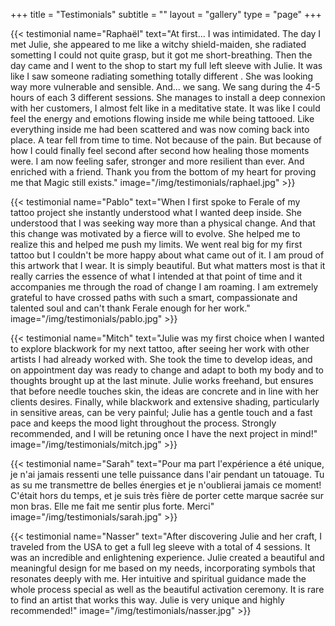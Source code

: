 +++
title = "Testimonials"
subtitle = ""
layout = "gallery"
type = "page"
+++

<div class="testimonials">

{{< testimonial 
name="Raphaël" 
text="At first... I was intimidated. The day I met Julie, she appeared to me like a witchy shield-maiden, she radiated sometting I could not quite grasp, but it got me short-breathing. Then the day came and I went to the shop to start my full left sleeve with Julie. It was like I saw someone radiating something totally different .  She was looking way more vulnerable and sensible. And... we sang. We sang  during the 4-5 hours of each 3 different sessions. She manages to install a deep connexion with her customers, I almost felt like in a meditative state. It was like I could feel the energy and emotions flowing  inside me while being tattooed. Like everything inside me had been scattered and was now coming back into place. A tear fell from time to time. Not because of the pain. But because of how I could finally feel second after second how healing those moments were. I am now feeling safer, stronger and more resilient than ever. And enriched with a friend. Thank you from the bottom of my heart for proving me that Magic still exists." 
image="/img/testimonials/raphael.jpg" >}}

{{< testimonial name="Pablo" text="When I first spoke to Ferale of my tattoo project she  instantly understood what I wanted deep inside. She understood that I was seeking way more than a physical change. And that this change was motivated by a fierce will to evolve. She helped me to realize this and helped me push my limits. We went real big for my first tattoo but I couldn't be more happy about what came out of it. I am proud of this artwork that I wear. It is simply beautiful. But what matters most is that it really carries the essence of what I intended at that point of time and it accompanies me through the road of change I am roaming. I am extremely grateful to have crossed paths with such a smart, compassionate and talented soul and can't thank Ferale enough for her work." image="/img/testimonials/pablo.jpg" >}}

{{< testimonial name="Mitch" text="Julie was my first choice when I wanted to explore blackwork for my next tattoo, after seeing her work with other artists I had already worked with. She took the time to develop ideas, and on appointment day was ready to change and adapt to both my body and to thoughts brought up at the last minute. Julie works freehand, but ensures that before needle touches skin, the ideas are concrete and in line with her clients desires. Finally, while blackwork and extensive shading, particularly in sensitive areas, can be very painful; Julie has a gentle touch and a fast pace and keeps the mood light throughout the process. Strongly recommended, and I will be retuning once I have the next project in mind!" image="/img/testimonials/mitch.jpg" >}}
 
{{< testimonial name="Sarah" text="Pour ma part l'expérience a été unique, je n'ai jamais ressenti une telle puissance dans l'air pendant un tatouage. Tu as su me transmettre de belles énergies et je n'oublierai jamais ce moment! C'était hors du temps, et je suis très fière de porter cette marque sacrée sur mon bras. Elle me fait me sentir plus forte. Merci" image="/img/testimonials/sarah.jpg" >}}

{{< testimonial name="Nasser" text="After discovering Julie and her craft, I traveled from the USA to get a full leg sleeve with a total of 4 sessions. It was an incredible and enlightening experience. Julie created a beautiful and meaningful design for me based on my needs, incorporating symbols that resonates deeply with me. Her intuitive and spiritual guidance made the whole process special as well as the beautiful activation ceremony. It is rare to find an artist that works this way. Julie is very unique and highly recommended!" image="/img/testimonials/nasser.jpg" >}}

</div>